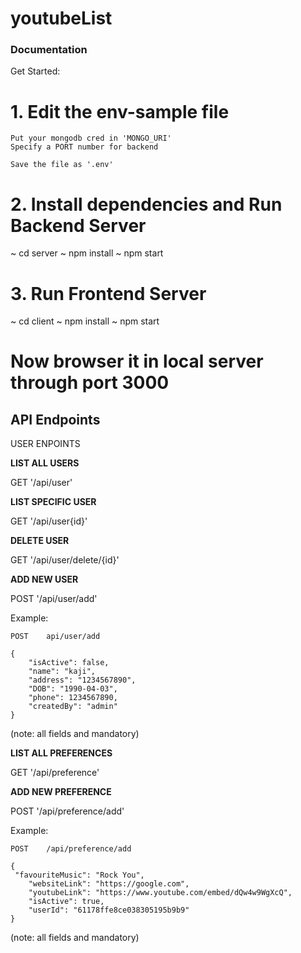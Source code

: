 # youtubeList


### Documentation

Get Started:

# 1. Edit the env-sample file
	Put your mongodb cred in 'MONGO_URI'
	Specify a PORT number for backend
	
	Save the file as '.env'

# 2. Install dependencies and Run Backend Server
~ cd server 
~ npm install
~ npm start

# 3. Run Frontend Server
~ cd client
~ npm install 
~ npm start

# Now browser it in local server through port 3000





## API Endpoints
USER ENPOINTS

**LIST ALL USERS**

GET    			'/api/user'


**LIST SPECIFIC USER**

GET			'/api/user{id}'

**DELETE USER**

GET			'/api/user/delete/{id}'


**ADD NEW USER**

POST			'/api/user/add'

Example:
	
	POST 	api/user/add
		
	{	
		"isActive": false,
		"name": "kaji",
		"address": "1234567890",
		"DOB": "1990-04-03",
		"phone": 1234567890,
		"createdBy": "admin"
	}
(note: all fields and mandatory)



**LIST ALL PREFERENCES**

GET    			'/api/preference'

**ADD NEW PREFERENCE**

POST			'/api/preference/add'

Example:

	POST 	/api/preference/add

	{
   	 "favouriteMusic": "Rock You",
    	"websiteLink": "https://google.com",
    	"youtubeLink": "https://www.youtube.com/embed/dQw4w9WgXcQ",
    	"isActive": true,
    	"userId": "61178ffe8ce038305195b9b9"
	}

(note: all fields and mandatory)

